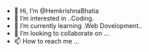 - 👋 Hi, I’m @HemkrishnaBhatia
- 👀 I’m interested in ..Coding.
- 🌱 I’m currently learning .Web Dovelopment..
- 💞️ I’m looking to collaborate on ...
- 📫 How to reach me ...

<!---
HemkrishnaBhatia/HemkrishnaBhatia is a ✨ special ✨ repository because its `README.md` (this file) appears on your GitHub profile.
You can click the Preview link to take a look at your changes.
--->
